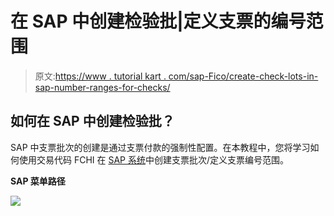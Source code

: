 # 在 SAP 中创建检验批|定义支票的编号范围

> 原文:[https://www . tutorial kart . com/sap-Fico/create-check-lots-in-sap-number-ranges-for-checks/](https://www.tutorialkart.com/sap-fico/create-check-lots-in-sap-number-ranges-for-checks/)

## 如何在 SAP 中创建检验批？

SAP 中支票批次的创建是通过支票付款的强制性配置。在本教程中，您将学习如何使用交易代码 FCHI 在 [SAP 系统](https://www.tutorialkart.com/sap/what-is-sap-definition-of-erp-sap-systems/)中创建支票批次/定义支票编号范围。

**SAP 菜单路径**

[![](../Images/925da31b32d6bc3827932f6c8afb11bb.png)](https://www.tutorialkart.com/)